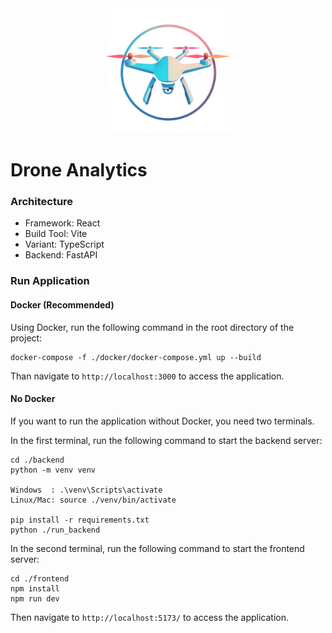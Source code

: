 <div align="center">
    <img alt="Drone" height="200px" src="./frontend/public/drone.png">
</div>

# Drone Analytics

### Architecture

- Framework: React
- Build Tool: Vite
- Variant: TypeScript
- Backend: FastAPI

### Run Application

#### Docker (Recommended)

Using Docker, run the following command in the root directory of the project:

```
docker-compose -f ./docker/docker-compose.yml up --build
```

Than navigate to `http://localhost:3000` to access the application.

#### No Docker

If you want to run the application without Docker, you need two terminals.

In the first terminal, run the following command to start the backend server:

```
cd ./backend
python -m venv venv

Windows  : .\venv\Scripts\activate
Linux/Mac: source ./venv/bin/activate

pip install -r requirements.txt
python ./run_backend
```

In the second terminal, run the following command to start the frontend server:

```
cd ./frontend
npm install
npm run dev
```

Then navigate to `http://localhost:5173/` to access the application.
